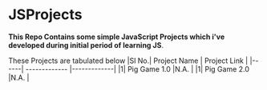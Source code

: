 # JSProjects
__This Repo Contains some simple JavaScript Projects which i've developed during initial period of learning JS__.

These Projects are tabulated below
|Sl No.| Project Name  | Project Link  |
|------| ------------- |-------------|
|1| Pig Game 1.0 |N.A.  |
|1| Pig Game 2.0 |N.A.  |
